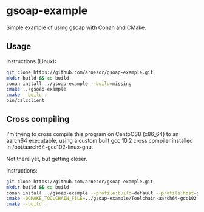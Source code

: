 # gsoap-example
Simple example of using gsoap with Conan and CMake.

## Usage
Instructions (Linux):

```bash
git clone https://github.com/arnesor/gsoap-example.git
mkdir build && cd build
conan install ../gsoap-example --build=missing
cmake ../gsoap-example
cmake --build .
bin/calcclient
```

## Cross compiling
I'm trying to cross compile this program on CentoOS8 (x86_64) to an aarch64
executable, using a custom built gcc 10.2 cross compiler installed in
/opt/aarch64-gcc102-linux-gnu.

Not there yet, but getting closer.

Instructions:

```bash
git clone https://github.com/arnesor/gsoap-example.git
mkdir build && cd build
conan install ../gsoap-example --profile:build=default --profile:host=gcc102-aarch64 --build=missing
cmake -DCMAKE_TOOLCHAIN_FILE=../gsoap-example/Toolchain-aarch64-gcc102.cmake ../gsoap-example/
cmake --build .
```
